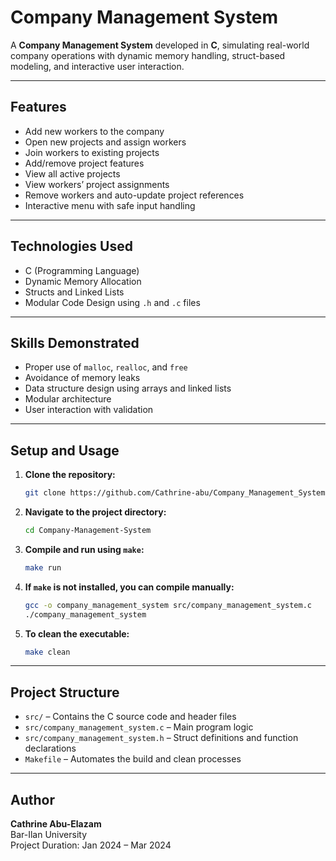 # Company Management System

A **Company Management System** developed in **C**, simulating real-world company operations with dynamic memory handling, struct-based modeling, and interactive user interaction.

---

## Features

- Add new workers to the company  
- Open new projects and assign workers  
- Join workers to existing projects  
- Add/remove project features  
- View all active projects  
- View workers’ project assignments  
- Remove workers and auto-update project references  
- Interactive menu with safe input handling

---

## Technologies Used

- C (Programming Language)  
- Dynamic Memory Allocation  
- Structs and Linked Lists  
- Modular Code Design using `.h` and `.c` files

---

## Skills Demonstrated

- Proper use of `malloc`, `realloc`, and `free`  
- Avoidance of memory leaks  
- Data structure design using arrays and linked lists  
- Modular architecture  
- User interaction with validation

---

## Setup and Usage

1. **Clone the repository:**

    ```bash
    git clone https://github.com/Cathrine-abu/Company_Management_System.git
    ```

2. **Navigate to the project directory:**

    ```bash
    cd Company-Management-System
    ```

3. **Compile and run using `make`:**

    ```bash
    make run
    ```

4. **If `make` is not installed, you can compile manually:**

    ```bash
    gcc -o company_management_system src/company_management_system.c
    ./company_management_system
    ```

5. **To clean the executable:**

    ```bash
    make clean
    ```

---

## Project Structure

- `src/` – Contains the C source code and header files  
- `src/company_management_system.c` – Main program logic  
- `src/company_management_system.h` – Struct definitions and function declarations  
- `Makefile` – Automates the build and clean processes

---

## Author

**Cathrine Abu-Elazam**  
Bar-Ilan University  
Project Duration: Jan 2024 – Mar 2024
